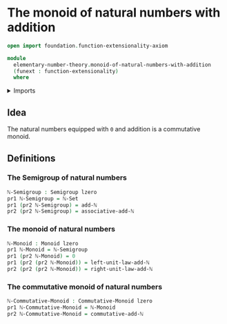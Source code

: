 # The monoid of natural numbers with addition

```agda
open import foundation.function-extensionality-axiom

module
  elementary-number-theory.monoid-of-natural-numbers-with-addition
  (funext : function-extensionality)
  where
```

<details><summary>Imports</summary>

```agda
open import elementary-number-theory.addition-natural-numbers
open import elementary-number-theory.equality-natural-numbers funext

open import foundation.dependent-pair-types
open import foundation.universe-levels

open import group-theory.commutative-monoids funext
open import group-theory.monoids funext
open import group-theory.semigroups funext
```

</details>

## Idea

The natural numbers equipped with `0` and addition is a commutative monoid.

## Definitions

### The Semigroup of natural numbers

```agda
ℕ-Semigroup : Semigroup lzero
pr1 ℕ-Semigroup = ℕ-Set
pr1 (pr2 ℕ-Semigroup) = add-ℕ
pr2 (pr2 ℕ-Semigroup) = associative-add-ℕ
```

### The monoid of natural numbers

```agda
ℕ-Monoid : Monoid lzero
pr1 ℕ-Monoid = ℕ-Semigroup
pr1 (pr2 ℕ-Monoid) = 0
pr1 (pr2 (pr2 ℕ-Monoid)) = left-unit-law-add-ℕ
pr2 (pr2 (pr2 ℕ-Monoid)) = right-unit-law-add-ℕ
```

### The commutative monoid of natural numbers

```agda
ℕ-Commutative-Monoid : Commutative-Monoid lzero
pr1 ℕ-Commutative-Monoid = ℕ-Monoid
pr2 ℕ-Commutative-Monoid = commutative-add-ℕ
```
